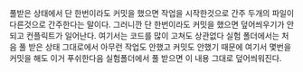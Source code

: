 풀받은 상태에서 단 한번이라도 커밋을 했으면 작업을 시작한것으로 간주 두개의 파일이 다른것으로 간주한다는 말이다.
그러니깐 단 한번이라도 커밋을 했으면 덮어씌우기가 안되고 컨플릭트가 일어난다.
여기서는 코드를 많이 고쳐도 상관없다 실험 폴더에서는 처음 풀 받은 상태 그대로에서 아무런 작업도 안했고 커밋도 안했기 때문에
여기서 몇번을 커밋을 해도 이거 푸쉬한다음 실험폴더에서 풀 받으면 이 내용 그대로 덮어씌워진다.
